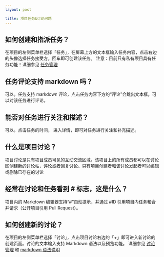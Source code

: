 ```yaml
---
layout: post

title: 项目任务&讨论问题
---
```


## 如何创建和指派任务？

在项目的左侧菜单栏选择「任务」，在屏幕上方的文本框输入任务内容，点击右边的头像选择任务接受方，回车即可创建该任务。
注意：目前只有私有项目具有任务功能！详细参见 [任务管理](/help/doc/project/task.html)

## 任务评论支持 markdown 吗？

可以。任务支持 markdown 评论，点击任务内容下方的“评论”会跳出文本框，可以对该任务进行评论。

##  能否对任务进行关注和描述？

可以。点击任务的时间， 进入详情，即可对任务进行关注和补充描述。

## 什么是项目讨论？
项目讨论是只有项目成员可见的互动交流区域。该项目上的所有成员都可以在讨论区创建新的讨论帖，评论或者回复讨论。只有项目创建者和该讨论发起者可以编辑或删除已存在的讨论

## 经常在讨论和任务看到 # 标志，这是什么？

项目内的 Markdown 编辑器支持“#”自动提示，并通过 #ID 引用项目内任务和合并请求（公开项目引用 Pull Request）。

## 如何创建新的讨论？

在项目的左侧菜单栏选择「讨论」，点击项目讨论右边的「+」即可进入新讨论的创建页面。讨论的文本输入支持 Markdown 语法以及预览功能。
详细参见 [讨论管理](/help/doc/project/discuss.html)  和 [markdown 语法说明](/help/doc/project/markdown.html)


